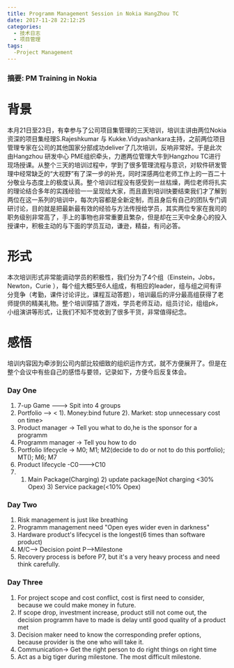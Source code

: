 ```yaml
---
title: Programm Management Session in Nokia HangZhou TC
date: 2017-11-28 22:12:25
categories:
  - 技术日志
  - 项目管理
tags:
  -Project Management
---
```

### 摘要: PM Training in Nokia
<!--more-->
# 背景
本月21日至23日，有幸参与了公司项目集管理的三天培训，培训主讲由两位Nokia资深的项目集经理S.Rajeshkumar 与 Kukke.Vidyashankara主持，之前两位项目管理专家在公司的其他国家分部成功deliver了几次培训，反响非常好。于是此次由Hangzhou 研发中心 PME组织牵头，力邀两位管理大牛到Hangzhou TC进行现场授课。从整个三天的培训过程中，学到了很多管理流程与意识，对软件研发管理中经常缺乏的“大视野”有了深一步的补充，同时深感两位老师工作上的一百二十分敬业与态度上的极度认真。整个培训过程没有感受到一丝枯燥，两位老师将扎实的理论结合多年的实践经验一一呈现给大家，而且直到培训快要结束我们才了解到两位在这一系列的培训中，每次内容都是全新定制，而且身后有自己的团队专门调研讨论，目的就是把最新最有效的经验与方法传授给学员，其实两位专家在我司的职务级别非常高了，手上的事物也非常重要且繁杂，但是却在三天中全身心的投入授课中，积极主动的与下面的学员互动，谦逊，精益，有问必答。
# 形式
本次培训形式非常能调动学员的积极性，我们分为了4个组（Einstein，Jobs，Newton，Curie ），每个组大概5至6人组成，有相应的leader，组与组之间有评分竞争（考勤，课件讨论评比，课程互动答题），培训最后的评分最高组获得了老师提供的精美礼物。整个培训穿插了游戏，学员老师互动，组员讨论，组组pk，小组演讲等形式，让我们不知不觉收到了很多干货，非常值得纪念。
# 感悟
培训内容因为牵涉到公司内部比较细致的组织运作方式，就不方便展开了。但是在整个会议中有些自己的感悟与要领，记录如下，方便今后反复体会。
### Day One

1. 7-up Game ---> Spit into 4 groups
2. Portfolio --> < 1). Money:bind future 2). Market: stop unnecessary cost on time>
3. Product manager -> Tell you what to do,he is the sponsor for a programm
4. Programm manager -> Tell you how to do
5. Portfolio lifecycle -> M0; M1; M2(decide to do or not to do this portfolio); MT(); M6; M7
6. Product lifecycle -C0--->C10
7. 1) Main Package(Charging) 2) update package(Not charging <30% Opex)  3) Service package(<10% Opex)

### Day Two
1. Risk management is just like breathing 
2. Programm management need "Open eyes wider even in darkness"
3. Hardware product's lifecycel is the longest(6 times than software product)
4. M/C--> Decision point  P-->Milestone
5. Recovery process is before P7, but it's a very heavy process and need think carefully.

### Day Three
1. For project scope and cost conflict, cost is first need to consider, because we could make money in future.
2. If scope drop, investment increase, product still not come out, the decision programm have to made is delay until good quality of a product met
3. Decision maker need to know the corresponding prefer options, because provider is the one who will take it.
4. Communication-> Get the right person to do right things on right time
5. Act as a big tiger during milestone<P7>. The most difficult milestone.